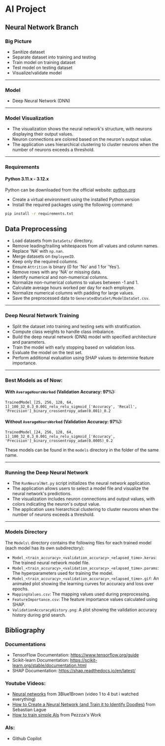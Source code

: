 # AI Project

## Neural Network Branch

### Big Picture
- Sanitize dataset
- Separate dataset into training and testing
- Train model on training dataset
- Test model on testing dataset
- Visualize/validate model

---

### Model
- Deep Neural Network (DNN)

---

### Model Visualization
- The visualization shows the neural network's structure, with neurons displaying their output values.
- Neuron connections are colored based on the neuron's output value.
- The application uses hierarchical clustering to cluster neurons when the number of neurons exceeds a threshold.

---

### Requirements
#### Python 3.11.x - 3.12.x

Python can be downloaded from the official website: [python.org](https://www.python.org/downloads/)

- Create a virtual environment using the installed Python version
- Install the required packages using the following command:

```bash
pip install -r requirements.txt
```


## Data Preprocessing
- Load datasets from `DataSets/` directory.
- Remove leading/trailing whitespaces from all values and column names.
- Replace 'NA' with `np.nan`.
- Merge datasets on `EmployeeID`.
- Keep only the required columns.
- Ensure `Attrition` is binary (0 for 'No' and 1 for 'Yes').
- Remove rows with any 'NA' or missing data.
- Identify numerical and non-numerical columns.
- Normalize non-numerical columns to values between -1 and 1.
- Calculate average hours worked per day for each employee.
- Normalize numerical columns with padding for large values.
- Save the preprocessed data to `GeneratedDataSet/ModelDataSet.csv`.

---

### Deep Neural Network Training
- Split the dataset into training and testing sets with stratification.
- Compute class weights to handle class imbalance.
- Build the deep neural network (DNN) model with specified architecture and parameters.
- Train the model with early stopping based on validation loss.
- Evaluate the model on the test set.
- Perform additional evaluation using SHAP values to determine feature importance.

---

### Best Models as of Now:
#### With `AverageHoursWorked` (Validation Accuracy: 97%):

`TrainedModel_[25, 256, 128, 64, 1]_100_32_0.3_0.001_relu_relu_sigmoid_['Accuracy', 'Recall', 'Precision']_binary_crossentropy_adam(0.001)_0.2`

#### Without `AverageHoursWorked` (Validation Accuracy: 97%):

`TrainedModel_[24, 256, 128, 64, 1]_100_32_0.3_0.001_relu_relu_sigmoid_['Accuracy', 'Precision']_binary_crossentropy_adam(0.0005)_0.2`

These models can be found in the `models` directory in the folder of the same name.

---

### Running the Deep Neural Network
- The `RunNeuralNet.py` script initializes the neural network application.
- The application allows users to select a model file and visualize the neural network's predictions.
- The visualization includes neuron connections and output values, with colors indicating the neuron's output value.
- The application uses hierarchical clustering to cluster neurons when the number of neurons exceeds a threshold.

---

### Models Directory
The `Models\` directory contains the following files for each trained model (each model has its own subdirectory):
- `Model_<train_accuracy>_<validation_accuracy>_<elapsed_time>.keras`: The trained neural network model file.
- `Model_<train_accuracy>_<validation_accuracy>_<elapsed_time>.params`: The hyperparameters used for training the model.
- `Model_<train_accuracy>_<validation_accuracy>_<elapsed_time>.gif`: An animated plot showing the learning curves for accuracy and loss over epochs.
- `MappingValues.csv`: The mapping values used during preprocessing.
- `FeatureImportance.csv`: The feature importance values calculated using SHAP.
- `ValidationAccuracyHistory.png`: A plot showing the validation accuracy history during grid search.



## Bibliography
### Documentations
- TensorFlow Documentation: https://www.tensorflow.org/guide
- Scikit-learn Documentation: https://scikit-learn.org/stable/documentation.html
- SHAP Documentation: https://shap.readthedocs.io/en/latest/

### Youtube Videos:
-  [Neural networks](https://www.youtube.com/playlist?list=PLZHQObOWTQDNU6R1_67000Dx_ZCJB-3pi) from 3Blue1Brown (video 1 to 4 but i watched everything)
- [How to Create a Neural Network (and Train it to Identify Doodles)](https://www.youtube.com/watch?v=hfMk-kjRv4c) from Sebastian Lague
- [How to train simple AIs](https://www.youtube.com/watch?v=EvV5Qtp_fYg) from Pezzza's Work

### AIs:
- Github Copilot